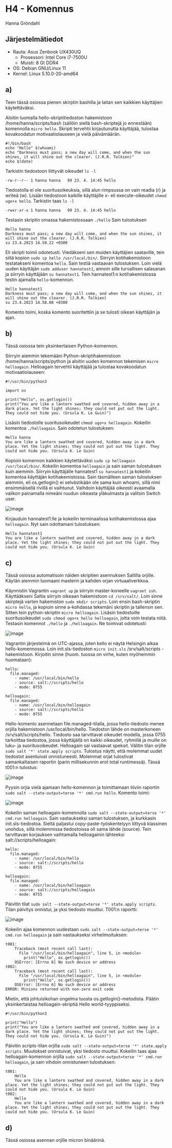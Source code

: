 # H4 - Komennus

Hanna Gröndahl

## Järjestelmätiedot

- Rauta: Asus Zenbook UX430UQ
    - Prosessori: Intel Core i7-7500U 
    - Muisti: 8 Gt DDR4
- OS: Debian GNU/Linux 11
- Kernel: Linux 5.10.0-20-amd64

## a) 

Teen tässä osiossa pienen skirptin bashilla ja laitan sen kaikkien käyttäjien käytettäväksi.

Aloitin luomalla hello-skriptitiedoston hakemistoon /home/hanna/scripts/bash (säilöin siellä bash-skriptejä jo ennestään) komennolla `micro hello`. Skripti tervehtii kirjautunutta käyttäjää, tulostaa kovakoodatun motivaatiolauseen ja vielä päivämäärän. 

    #!/bin/bash
    echo "Hello" $(whoami)
    echo "Darkness must pass; a new day will come, and when the sun shines, it will shine out the clearer. (J.R.R. Tolkien)"
    echo $(date)

Tarkistin tiedostoon liittyvät oikeudet `ls -l`

    -rw-r--r-- 1 hanna hanna   99 23. 4. 14:45 hello

Tiedostolla ei ole suoritusoikeuksia, sillä alun rimpsussa on vain readia (r) ja writeä (w). Lisään tiedostoon kaikille käyttäjille x- eli execute-oikeudet `chmod ugo+x hello`. Tarkistin taas `ls -l`

    -rwxr-xr-x 1 hanna hanna   99 23. 4. 14:45 hello
    
Testasin skriptin omassa hakemistossaan `./hello` Sain tulostuksen

    Hello hanna
    Darkness must pass; a new day will come, and when the sun shines, it will shine out the clearer. (J.R.R. Tolkien)
    su 23.4.2023 14.50.22 +0300

Eli skripti toimii odotetusti. Viedäkseni sen muiden käyttäjien saataville, tein siitä kopion `sudo cp hello /usr/local/bin/`. Siirryin kotihakemistoon testatakseni komentoa `hello`. Sain testiä vastaavan tulostuksen. Loin vielä uuden käyttäjän `sudo adduser hannatest1`, annoin sille turvallisen salasanan ja siirryin käyttäjään `su hannatest1`. Tein hannatest1:n kotihakemistossa testin ajamalla `hello`-komennon.

    Hello hannatest1
    Darkness must pass; a new day will come, and when the sun shines, it will shine out the clearer. (J.R.R. Tolkien)
    su 23.4.2023 14.58.08 +0300

Komento toimi, koska komento suoritettiin ja se tulosti oikean käyttäjän ja ajan. 

## b)

Tässä osiossa tein yksinkertaisen Python-komennon.

Siirryin aiemmin tekemääni Python-skriptihakemistoon /home/hanna/scripts/python ja aloitin uuden komennon tekemisen `micro helloagain`. Helloagain tervehtii käyttäjää ja tulostaa kovakoodatun motivaatiolauseen:

    #!/usr/bin/python3

    import os

    print("Hello", os.getlogin())
    print("You are like a lantern swathed and covered, hidden away in a dark place. Yet the light shines; they could not put out the light. They could not hide you. (Ursula K. Le Guin)")

Lisäsin tiedostolle suoritusoikeudet `chmod ugo+x helloagain`. Kokeilin komentoa `./helloagain`. Sain odotetun tulostuksen:

    Hello hanna
    You are like a lantern swathed and covered, hidden away in a dark place. Yet the light shines; they could not put out the light. They could not hide you. (Ursula K. Le Guin)

Kopioin komennon kaikkien käytettäväksi `sudo cp helloagain /usr/local/bin/`. Kokeilin komentoa `helloagain` ja sain saman tulostuksen kuin aiemmin. Siirryin käyttäjälle hannatest1 `su hannatest1` ja kokeilin komentoa käyttäjän kotihakemistossa. Sain täsmälleen saman tulostuksen aiemmin, eli os.getlogin() ei selvästikään ole sama kuin whoami, sillä nimi ensimmäisellä rivillä ei vaihtunut. Vaihdoin käyttäjää _oikeasti_ avaamalla valikon painamalla nimeäni ruudun oikeasta yläkulmasta ja valitsin Switch user.

![image](https://user-images.githubusercontent.com/122886984/233839946-07a354ec-af8b-4fc0-95ff-b6bee9e56283.png)

Kirjauduin hannatest1:lle ja kokeilin terminaalissa kotihakemistossa ajaa `helloagain`. Nyt sain odottamani tulostuksen:

    Hello hannatest1
    You are like a lantern swathed and covered, hidden away in a dark place. Yet the light shines; they could not put out the light. They could not hide you. (Ursula K. Le Guin)

## c)

Tässä osiossa automatisoin näiden skriptien asennuksen Saltilla orjille. Käytän aiemmin luomaani masterin ja kahden orjan virtuaaliverkkoa.

Käynnistin Vagrantin `vagrant up` ja siirryin master-koneelle `vagrant ssh`. Käyttääkseni Saltia siirryin oikeaan hakemistoon `cd /srv/salt/`. Loin sinne skirptejä varten hakemiston `sudo mkdir scripts`. Loin ensin bash-skriptin `micro hello`, ja kopioin sinne a-kohdassa tekemäni skriptin ja tallensin sen. Sitten tein python-skriptin `micro helloagain`. Lisäsin tiedostoille suoritusoikeudet `sudo chmod ugo+x hello helloagain`, jotta voin testata niitä. Testasin komennot `./hello` ja `./helloagain`. Ne toimivat odotetusti:

![image](https://user-images.githubusercontent.com/122886984/233841262-c68afcde-10d1-4488-9ab7-e23c1ac2e47f.png)

Vagrantin järjestelmä on UTC-ajassa, joten kello ei näytä Helsingin aikaa hello-komennossa. Loin init.sls-tiedoston `micro init.sls` /srv/salt/scripts
-hakemistoon. Kirjoitin sinne (huom. tuossa on virhe, kuten myöhemmin huomataan):

    hello:
      file.managed:
        - name: /usr/local/bin/hello
        - source: salt://scripts/hello
        - mode: 0755

    helloagain:
      file.managed:
        - name: /usr/local/bin/helloagain
        - source: salt://scripts/hello
        - mode: 0755

Hello-komento asennetaan file.managed-tilalla, jossa hello-tiedosto menee orjilla hakemistoon /usr/local/bin/hello. Tiedoston lähde on masterkoneen /srv/salt/scripts/hello. Tiedosto saa tarvittavat oikeudet modella, jossa 0755 tarkoittaa tiedostoa, jossa käyttäjällä on kaikki oikeudet, ryhmillä ja muille on luku- ja suoritusoikeudet. Helloagain sai vastaavat speksit. Välitin tilan orjille `sudo salt '*' state.apply scripts`. Tulostus näytti, että molemmat uudet tiedostot asentuivat onnistuneesti. Molemmat orjat tulostivat samankaltaisen raportin (parin millisekunnin erot total runtimessä). Tässä t001:n tulostus:

![image](https://user-images.githubusercontent.com/122886984/233841784-2d979e82-0c73-45c9-b396-6815938be29a.png)

Pyysin orjia vielä ajamaan hello-komennon ja toimittamaan tiiviin raportin `sudo salt --state-output=terse '*' cmd.run hello`. Komento toimi:

![image](https://user-images.githubusercontent.com/122886984/233841864-0204ea4e-6d34-4195-86b4-e2cc9f6cbeb7.png)

Kokeilin saman helloagain-komennolla `sudo salt --state-output=terse '*' cmd.run helloagain`. Sain vastaukseksi saman tulostuksen, ja kurkkasin init.sls-tiedostoa. Sieltä paljastui copy-paste-työskentelyyn liittyvä klassinen unohdus, sillä molemmissa tiedostoissa oli sama lähde (source). Tein tarvittavan korjauksen vaihtamalla helloagainin lähteeksi salt://scripts/helloagain:

    hello:
      file.managed:
        - name: /usr/local/bin/hello
        - source: salt://scripts/hello
        - mode: 0755

    helloagain:
      file.managed:
        - name: /usr/local/bin/helloagain
        - source: salt://scripts/helloagain
        - mode: 0755
        
Päivitin tilat `sudo salt --state-output=terse '*' state.apply scripts`. Tilan päivitys onnistui, ja yksi tiedosto muuttui. T001:n raportti:

![image](https://user-images.githubusercontent.com/122886984/233842215-a4994ac3-27ae-4185-957e-c72eb8e47d57.png)

Kokeilin ajaa komennon uudestaan `sudo salt --state-output=terse '*' cmd.run helloagain` ja sain vastaukseksi virheilmoituksen:

    t001:
        Traceback (most recent call last):
          File "/usr/local/bin/helloagain", line 5, in <module>
            print("Hello", os.getlogin())
        OSError: [Errno 6] No such device or address
    t002:
        Traceback (most recent call last):
          File "/usr/local/bin/helloagain", line 5, in <module>
            print("Hello", os.getlogin())
        OSError: [Errno 6] No such device or address
    ERROR: Minions returned with non-zero exit code

Mietin, että johtuisikohan ongelma tuosta os.getlogin()-metodista. Päätin yksinkertaistaa helloagain-skriptiä Hello world-tyyppiseksi. 

    #!/usr/bin/python3

    print("Hello")
    print("You are like a lantern swathed and covered, hidden away in a dark place. Yet the light shines; they could not put out the light. They could not hide you. (Ursula K. Le Guin)")

Päivitin scripts-tilan orjilla `sudo salt --state-output=terse '*' state.apply scripts`. Muutokset onnistuivat, yksi tiedosto muuttui. Kokeilin taas ajaa helloagain-komennon orjilla `sudo salt --state-output=terse '*' cmd.run helloagain`, ja sain vihdoin onnistuneen tulostuksen:

    t001:
        Hello
        You are like a lantern swathed and covered, hidden away in a dark place. Yet the light shines; they could not put out the light. They could not hide you. (Ursula K. Le Guin)
    t002:
        Hello
        You are like a lantern swathed and covered, hidden away in a dark place. Yet the light shines; they could not put out the light. They could not hide you. (Ursula K. Le Guin)

## d) 

Tässä osiossa asennan orjille micron binäärinä. 

